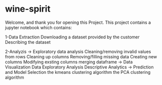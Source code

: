 # wine-spirit
Welcome, and thank you for opening this Project. This project contains a jupyter notebook which contains:

1-Data Extraction
Downloading a dataset provided by the customer
Describing the dataset

2-Analyzis
-> Exploratory data analysis
    Cleaning/removing invalid values from rows
    Cleaning up columns
    Removing/filling missing data
    Creating new columns
    Modifying exsting columns
    merging dataframe
-> Data Visualization
    Data Exploratory Analysis
    Descriptive Analytics
-> Prediction and Model Selection
    the kmeans clustering algorithm
    the PCA clustering algorithm
